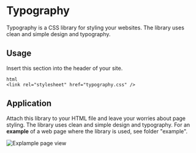 # Typography
Typography is a CSS library for styling your websites. The library uses clean and simple design and typography.

## Usage
Insert this section into the header of your site.
```
html
<link rel="stylesheet" href="typography.css" />
```
## Application
Attach this library to your HTML file and leave your worries about page styling. 
The library uses clean and simple design and typography. For an **example** of a web page where the library is used, see folder "example".

![Explample page view](http://www.img.tpx.cz/uploads/example%20-%20photo.png)

